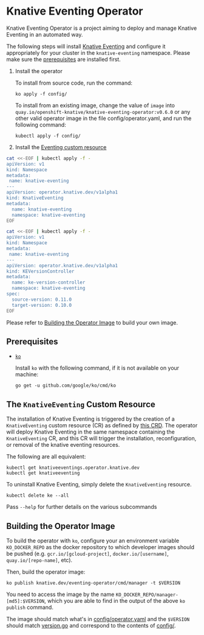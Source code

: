 # Knative Eventing Operator

Knative Eventing Operator is a project aiming to deploy and manage Knative
Eventing in an automated way.

The following steps will install
[Knative Eventing](https://github.com/knative/Eventing) and configure it
appropriately for your cluster in the `knative-eventing` namespace. Please make
sure the [prerequisites](#Prerequisites) are installed first.

1. Install the operator

   To install from source code, run the command:

   ```
   ko apply -f config/
   ```

   To install from an existing image, change the value of `image` into
   `quay.io/openshift-knative/knative-eventing-operator:v0.6.0` or any other
   valid operator image in the file config/operator.yaml, and run the following
   command:

   ```
   kubectl apply -f config/
   ```

1. Install the [Eventing custom resource](#the-eventing-custom-resource)

```sh
cat <<-EOF | kubectl apply -f -
apiVersion: v1
kind: Namespace
metadata:
 name: knative-eventing
---
apiVersion: operator.knative.dev/v1alpha1
kind: KnativeEventing
metadata:
  name: knative-eventing
  namespace: knative-eventing
EOF
```

```sh
cat <<-EOF | kubectl apply -f -
apiVersion: v1
kind: Namespace
metadata:
 name: knative-eventing
---
apiVersion: operator.knative.dev/v1alpha1
kind: KEVersionController
metadata:
  name: ke-version-controller
  namespace: knative-eventing
spec:
  source-version: 0.11.0
  target-version: 0.10.0
EOF
```

Please refer to [Building the Operator Image](#building-the-operator-image) to
build your own image.

## Prerequisites

- [`ko`](https://github.com/google/ko)

  Install `ko` with the following command, if it is not available on your
  machine:

  ```
  go get -u github.com/google/ko/cmd/ko
  ```

## The `KnativeEventing` Custom Resource

The installation of Knative Eventing is triggered by the creation of a
`KnativeEventing` custom resource (CR) as defined by
[this CRD](config/300-eventing-v1alpha1-knativeeventing-crd.yaml). The operator
will deploy Knative Eventing in the same namespace containing the 
`KnativeEventing` CR, and this CR will trigger the installation, reconfiguration,
or removal of the knative eventing resources.

The following are all equivalent:

```
kubectl get knativeeventings.operator.knative.dev
kubectl get knativeeventing
```

To uninstall Knative Eventing, simply delete the `KnativeEventing` resource.

```
kubectl delete ke --all
```

Pass `--help` for further details on the various subcommands

## Building the Operator Image

To build the operator with `ko`, configure your an environment variable
`KO_DOCKER_REPO` as the docker repository to which developer images should be
pushed (e.g. `gcr.io/[gcloud-project]`, `docker.io/[username]`,
`quay.io/[repo-name]`, etc).

Then, build the operator image:

```
ko publish knative.dev/eventing-operator/cmd/manager -t $VERSION
```

You need to access the image by the name
`KO_DOCKER_REPO/manager-[md5]:$VERSION`, which you are able to find in the
output of the above `ko publish` command.

The image should match what's in [config/operator.yaml](config/operator.yaml)
and the `$VERSION` should match [version.go](version/version.go) and correspond
to the contents of [config/](config/).
